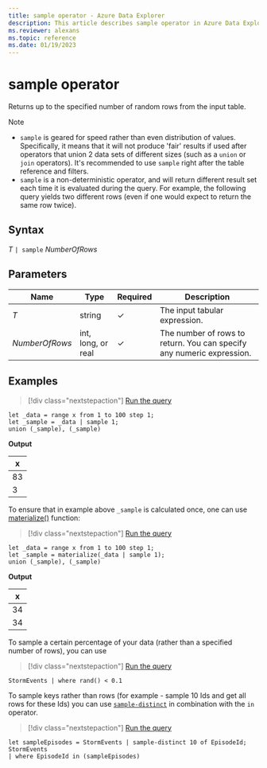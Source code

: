 ```yaml
---
title: sample operator - Azure Data Explorer
description: This article describes sample operator in Azure Data Explorer.
ms.reviewer: alexans
ms.topic: reference
ms.date: 01/19/2023
---
```

# sample operator

Returns up to the specified number of random rows from the input table.

> [!NOTE]
> * `sample` is geared for speed rather than even distribution of values. Specifically, it means that it will not produce 'fair' results if used after operators that union 2 data sets of different sizes (such as a `union` or `join` operators). It's recommended to use `sample` right after the table reference and filters.
> * `sample` is a non-deterministic operator, and will return different result set each time it is evaluated during the query. For example, the following query yields two different rows (even if one would expect to return the same row twice).

## Syntax

*T* `| sample` *NumberOfRows*

## Parameters

| Name | Type | Required | Description |
|--|--|--|--|
| *T*| string | &check; | The input tabular expression. |
| *NumberOfRows*| int, long, or real | &check; | The number of rows to return. You can specify any numeric expression.|

## Examples

> [!div class="nextstepaction"]
> <a href="https://dataexplorer.azure.com/clusters/help/databases/Samples?query=H4sIAAAAAAAAA8tJLVGIT0ksSVSwVShKzEtPVahQSCvKz1UwVCjJVzA0MFAoLkktUDC05soBqSxOzC3ISQWqheipUYAKAOVL8zLz8xQ0oEo0dRBMANt5ESNkAAAA" target="_blank">Run the query</a>

```kusto
let _data = range x from 1 to 100 step 1;
let _sample = _data | sample 1;
union (_sample), (_sample)
```

**Output**

| x   |
| --- |
| 83  |
| 3   |

To ensure that in example above `_sample` is calculated once, one can use [materialize()](./materializefunction.md) function:

> [!div class="nextstepaction"]
> <a href="https://dataexplorer.azure.com/clusters/help/databases/Samples?query=H4sIAAAAAAAAA0XLOwqAMBCE4d5TTJmARVIHzyILrhLIi2QFEQ+vYsBu4P8msGBeSAgTKqWNcWCtOcJCMqwxaMIF1g3hlY1iCfzYSMLVU/Anq+9/oUer3bAnnxNU93r85w3rZ9v0cQAAAA==" target="_blank">Run the query</a>

```kusto
let _data = range x from 1 to 100 step 1;
let _sample = materialize(_data | sample 1);
union (_sample), (_sample)
```

**Output**

| x   |
| --- |
| 34  |
| 34  |

To sample a certain percentage of your data (rather than a specified number of rows), you can use

> [!div class="nextstepaction"]
> <a href="https://dataexplorer.azure.com/clusters/help/databases/Samples?query=H4sIAAAAAAAAAwsuyS/KdS1LzSspVqhRKM9ILUpVKErMS9HQVLBRMNAzBABGrj/0IAAAAA==" target="_blank">Run the query</a>

```kusto
StormEvents | where rand() < 0.1
```

To sample keys rather than rows (for example - sample 10 Ids and get all rows for these Ids) you can use [`sample-distinct`](./sampledistinctoperator.md) in combination with the `in` operator.

> [!div class="nextstepaction"]
> <a href="https://dataexplorer.azure.com/clusters/help/databases/Samples?query=H4sIAAAAAAAAA8tJLVEoTswtyEl1Lcgszk9JLVawVQguyS/KdS1LzSspVqiBSuumZBaXZOYllygYGijkpylAlXumWHMhKeeqUSjPSC1KRUgrZOYpaKDaoAkA08y7N3UAAAA=" target="_blank">Run the query</a>

```kusto
let sampleEpisodes = StormEvents | sample-distinct 10 of EpisodeId;
StormEvents
| where EpisodeId in (sampleEpisodes)
```
